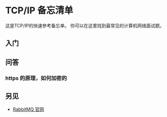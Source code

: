 TCP/IP 备忘清单
===

这是TCP/IP的快速参考备忘单。 你可以在这里找到最常见的计算机网络面试题。

入门
----
<!--rehype:body-class=cols-2-->



问答
----
<!--rehype:body-class=cols-3-->

### https 的原理，如何加密的



另见
----

- [RabbitMQ 官网](https://www.rabbitmq.com/)
